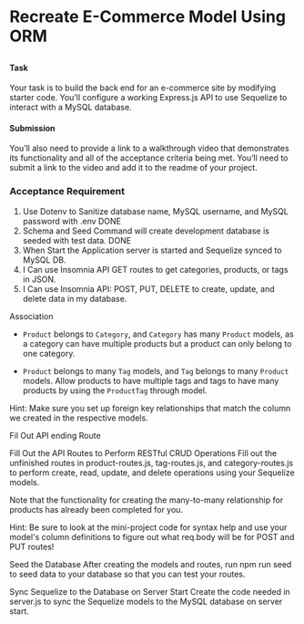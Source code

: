 # Recreate E-Commerce Model Using ORM

## 

#### Task 
Your task is to build the back end for an e-commerce site by modifying starter code. You’ll configure a working Express.js API to use Sequelize to interact with a MySQL database.

#### Submission

You’ll also need to provide a link to a walkthrough video that demonstrates its functionality and all of the acceptance criteria being met. You’ll need to submit a link to the video and add it to the readme of your project.




### Acceptance Requirement
1. Use Dotenv to Sanitize database name, MySQL username, and MySQL password with .env DONE
2. Schema and Seed Command will create development database is seeded with test data. DONE
3. When Start the Application server is started and Sequelize synced to MySQL DB.
4. I Can use Insomnia API GET routes to get categories, products, or tags in JSON.
5. I Can use Insomnia API: POST, PUT, DELETE to create, update, and delete data in my database.


Association


* `Product` belongs to `Category`, and `Category` has many `Product` models, as a category can have multiple products but a product can only belong to one category.

* `Product` belongs to many `Tag` models, and `Tag` belongs to many `Product` models. Allow products to have multiple tags and tags to have many products by using the `ProductTag` through model.

Hint: Make sure you set up foreign key relationships that match the column we created in the respective models.


Fil Out API ending Route

Fill Out the API Routes to Perform RESTful CRUD Operations
Fill out the unfinished routes in product-routes.js, tag-routes.js, and category-routes.js to perform create, read, update, and delete operations using your Sequelize models.

Note that the functionality for creating the many-to-many relationship for products has already been completed for you.

Hint: Be sure to look at the mini-project code for syntax help and use your model's column definitions to figure out what req.body will be for POST and PUT routes!

Seed the Database
After creating the models and routes, run npm run seed to seed data to your database so that you can test your routes.

Sync Sequelize to the Database on Server Start
Create the code needed in server.js to sync the Sequelize models to the MySQL database on server start.